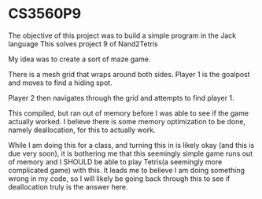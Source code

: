 # CS3560P9
The objective of this project was to build a simple program in the Jack language
This solves project 9 of Nand2Tetris

My idea was to create a sort of maze game.

There is a mesh grid that wraps around both sides. Player 1 is the goalpost and moves to find a hiding spot.

Player 2 then navigates through the grid and attempts to find player 1.

This compiled, but ran out of memory before I was able to see if the game actually worked.
I believe there is some memory optimization to be done, namely deallocation, for this to actually work.

While I am doing this for a class, and turning this in is likely okay (and this is due very soon), it is bothering me that this seemingly simple game runs out of memory and I SHOULD be able to play Tetris(a seemingly more complicated game) with this.
It leads me to believe I am doing something wrong in my code, so I will likely be going back through this to see if deallocation truly is the answer here.
